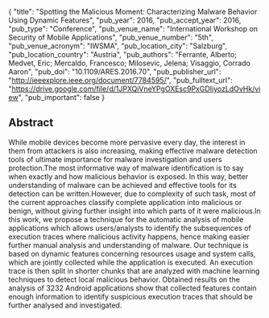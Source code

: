 {
  "title": "Spotting the Malicious Moment: Characterizing Malware Behavior Using Dynamic Features",
  "pub_year": 2016,
  "pub_accept_year": 2016,
  "pub_type": "Conference",
  "pub_venue_name": "International Workshop on Security of Mobile Applications",
  "pub_venue_number": "5th",
  "pub_venue_acronym": "IWSMA",
  "pub_location_city": "Salzburg",
  "pub_location_country": "Austria",
  "pub_authors": "Ferrante, Alberto; Medvet, Eric; Mercaldo, Francesco; Milosevic, Jelena; Visaggio, Corrado Aaron",
  "pub_doi": "10.1109/ARES.2016.70",
  "pub_publisher_url": "http://ieeexplore.ieee.org/document/7784595/",
  "pub_fulltext_url": "https://drive.google.com/file/d/1JPXQiVneYPgOXEsc9PxGDIiyozLdOvHk/view",
  "pub_important": false
}

## Abstract
While mobile devices become more pervasive every day, the interest in them from attackers is also increasing, making effective malware detection tools of ultimate importance for malware investigation and users protection.The most informative way of malware identification is to say when exactly and how malicious behavior is exposed. In this way, better understanding of malware can be achieved and effective tools for its detection can be written.However, due to complexity of such task, most of the current approaches classify complete application into malicious or benign, without giving further insight into which parts of it were malicious.In this work, we propose a technique for the automatic analysis of mobile applications which allows users/analysts to identify the subsequences of execution traces where malicious activity happens, hence making easier further manual analysis and understanding of malware. Our technique is based on dynamic features concerning resources usage and system calls, which are jointly collected while the application is executed. An execution trace is then split in shorter chunks that are analyzed with machine learning techniques to detect local malicious behavior. Obtained results on the analysis of 3232 Android applications show that collected features contain enough information to identify suspicious execution traces that should be further analysed and investigated.
